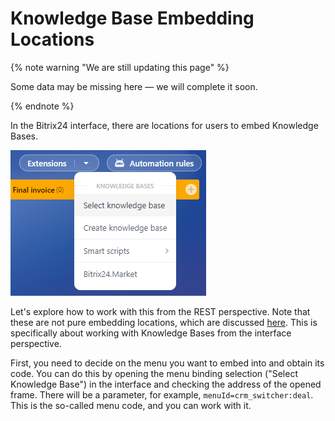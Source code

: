 # Knowledge Base Embedding Locations

{% note warning "We are still updating this page" %}

Some data may be missing here — we will complete it soon.

{% endnote %}

In the Bitrix24 interface, there are locations for users to embed Knowledge Bases.

![Knowledge Base Embedding Locations](_images/application_embedding.png)

Let's explore how to work with this from the REST perspective. Note that these are not pure embedding locations, which are discussed [here](../../../widgets/index.md). This is specifically about working with Knowledge Bases from the interface perspective.

First, you need to decide on the menu you want to embed into and obtain its code. You can do this by opening the menu binding selection ("Select Knowledge Base") in the interface and checking the address of the opened frame. There will be a parameter, for example, `menuId=crm_switcher:deal`. This is the so-called menu code, and you can work with it.